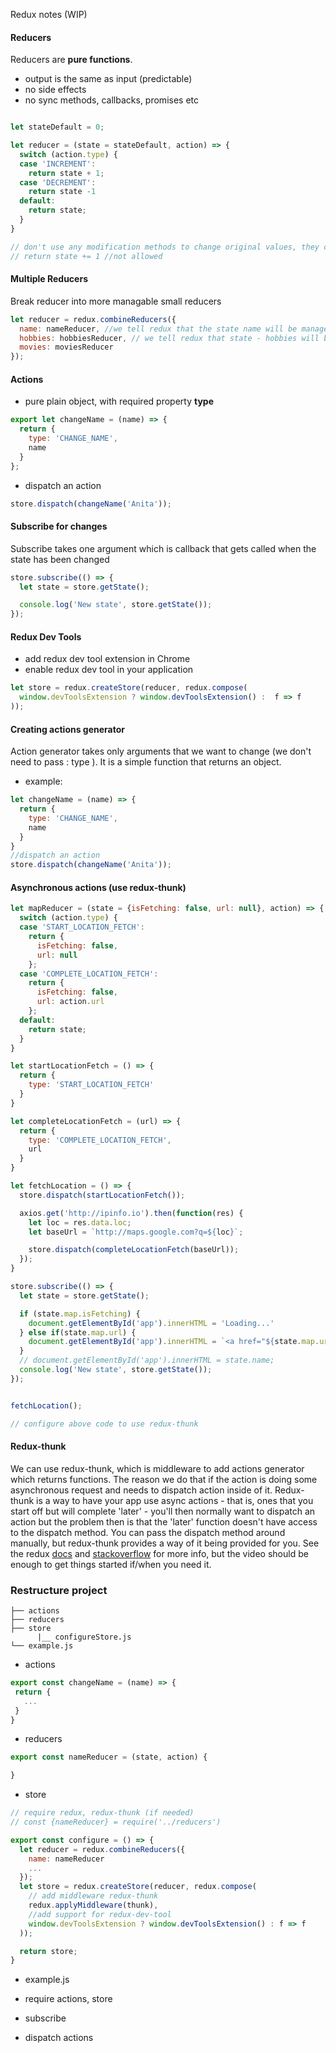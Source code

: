 Redux notes (WIP)

#### Reducers

Reducers are **pure functions**.
- output is the same as input (predictable)
- no side effects
- no sync methods, callbacks, promises etc

```js

let stateDefault = 0;

let reducer = (state = stateDefault, action) => {
  switch (action.type) {
  case 'INCREMENT':
    return state + 1;
  case 'DECREMENT':
    return state -1
  default:
    return state;
  }
}

// don't use any modification methods to change original values, they can only return new values
// return state += 1 //not allowed
```

#### Multiple Reducers

Break reducer into more managable small reducers

```js
let reducer = redux.combineReducers({
  name: nameReducer, //we tell redux that the state name will be managed by nameReducer
  hobbies: hobbiesReducer, // we tell redux that state - hobbies will be managed by hobbiesReducer
  movies: moviesReducer
});

```
#### Actions
- pure plain object, with required property **type**

```js
export let changeName = (name) => {
  return {
    type: 'CHANGE_NAME',
    name
  }
};
```

- dispatch an action

```js
store.dispatch(changeName('Anita'));

```

#### Subscribe for changes

Subscribe takes one argument which is callback that gets called when the state has been changed

```js
store.subscribe(() => {
  let state = store.getState();

  console.log('New state', store.getState());
});

```

#### Redux Dev Tools

- add redux dev tool extension in Chrome
- enable redux dev tool in your application

```js
let store = redux.createStore(reducer, redux.compose(
  window.devToolsExtension ? window.devToolsExtension() :  f => f
));

```  
#### Creating actions generator

Action generator takes only arguments that we want to change (we don't need to pass : type ). It is a simple function that returns an object.
- example:

```js
let changeName = (name) => {
  return {
    type: 'CHANGE_NAME',
    name
  }
}
//dispatch an action
store.dispatch(changeName('Anita'));

```

#### Asynchronous actions (use redux-thunk)

```js
let mapReducer = (state = {isFetching: false, url: null}, action) => {
  switch (action.type) {
  case 'START_LOCATION_FETCH':
    return {
      isFetching: false,
      url: null
    };
  case 'COMPLETE_LOCATION_FETCH':
    return {
      isFetching: false,
      url: action.url
    };
  default:
    return state;
  }
}

let startLocationFetch = () => {
  return {
    type: 'START_LOCATION_FETCH'
  }
}

let completeLocationFetch = (url) => {
  return {
    type: 'COMPLETE_LOCATION_FETCH',
    url
  }
}

let fetchLocation = () => {
  store.dispatch(startLocationFetch());

  axios.get('http://ipinfo.io').then(function(res) {
    let loc = res.data.loc;
    let baseUrl = `http://maps.google.com?q=${loc}`;

    store.dispatch(completeLocationFetch(baseUrl));
  });
}

store.subscribe(() => {
  let state = store.getState();

  if (state.map.isFetching) {
    document.getElementById('app').innerHTML = 'Loading...'
  } else if(state.map.url) {
    document.getElementById('app').innerHTML = `<a href="${state.map.url}" target="_blank">View your location</a>`
  }
  // document.getElementById('app').innerHTML = state.name;
  console.log('New state', store.getState());
});


fetchLocation();

// configure above code to use redux-thunk

```

#### Redux-thunk

We can use redux-thunk, which is middleware to add actions generator which returns functions. The reason we do that if the action is doing some asynchronous request and needs to dispatch action inside of it.
Redux-thunk is a way to have your app use async actions - that is, ones that you start off but will complete 'later' - you'll then normally want to dispatch an action but the problem then is that the 'later' function doesn't have access to the dispatch method.  You can pass the dispatch method around manually, but redux-thunk provides a way of it being provided for you.  See the redux [docs](http://redux.js.org/docs/advanced/AsyncActions.html) and [stackoverflow](http://stackoverflow.com/questions/35411423/how-to-dispatch-a-redux-action-with-a-timeout/35415559#35415559) for more info, but the video should be enough to get things started if/when you need it.

### Restructure project

```
├── actions                  
├── reducers                                 
├── store                    
      |__ configureStore.js
└── example.js                     
```

 - actions

 ```js
export const changeName = (name) => {
  return {
    ...
  }
}
 ```

 - reducers

 ```js
export const nameReducer = (state, action) {

}

 ```

- store

```js
// require redux, redux-thunk (if needed)
// const {nameReducer} = require('../reducers')

export const configure = () => {
  let reducer = redux.combineReducers({
    name: nameReducer
    ...
  });
  let store = redux.createStore(reducer, redux.compose(
    // add middleware redux-thunk
    redux.applyMiddleware(thunk),
    //add support for redux-dev-tool
    window.devToolsExtension ? window.devToolsExtension() : f => f
  ));

  return store;
}

```

- example.js

- require actions, store
- subscribe
- dispatch actions
